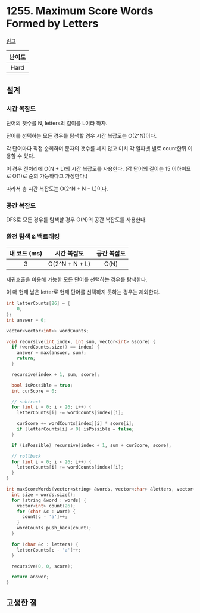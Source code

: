 # 1255. Maximum Score Words Formed by Letters

[링크](https://leetcode.com/problems/maximum-score-words-formed-by-letters/description/)

| 난이도 |
| :----: |
|  Hard  |

## 설계

### 시간 복잡도

단어의 갯수를 N, letters의 길이를 L이라 하자.

단어를 선택하는 모든 경우를 탐색할 경우 시간 복잡도는 O(2^N)이다.

각 단어마다 직접 순회하며 문자의 갯수를 세지 않고 미치 각 알파벳 별로 count한뒤 이용할 수 있다.

이 경우 전처리에 O(N + L)의 시간 복잡도를 사용한다. (각 단어의 길이는 15 이하이므로 O(1)로 순회 가능하다고 가정한다.)

따라서 총 시간 복잡도는 O(2^N + N + L)이다.

### 공간 복잡도

DFS로 모든 경우를 탐색할 경우 O(N)의 공간 복잡도를 사용한다.

### 완전 탐색 & 백트래킹

| 내 코드 (ms) |  시간 복잡도   | 공간 복잡도 |
| :----------: | :------------: | :---------: |
|      3       | O(2^N + N + L) |    O(N)     |

재귀호출을 이용해 가능한 모든 단어를 선택하는 경우를 탐색한다.

이 때 현재 남은 letter로 현재 단어를 선택하지 못하는 경우는 제외한다.

```cpp
int letterCounts[26] = {
    0,
};
int answer = 0;

vector<vector<int>> wordCounts;

void recursive(int index, int sum, vector<int> &score) {
  if (wordCounts.size() == index) {
    answer = max(answer, sum);
    return;
  }

  recursive(index + 1, sum, score);

  bool isPossible = true;
  int curScore = 0;

  // subtract
  for (int i = 0; i < 26; i++) {
    letterCounts[i] -= wordCounts[index][i];

    curScore += wordCounts[index][i] * score[i];
    if (letterCounts[i] < 0) isPossible = false;
  }

  if (isPossible) recursive(index + 1, sum + curScore, score);

  // rollback
  for (int i = 0; i < 26; i++) {
    letterCounts[i] += wordCounts[index][i];
  }
}

int maxScoreWords(vector<string> &words, vector<char> &letters, vector<int> &score) {
  int size = words.size();
  for (string &word : words) {
    vector<int> count(26);
    for (char &c : word) {
      count[c - 'a']++;
    }
    wordCounts.push_back(count);
  }

  for (char &c : letters) {
    letterCounts[c - 'a']++;
  }

  recursive(0, 0, score);

  return answer;
}
```

## 고생한 점
